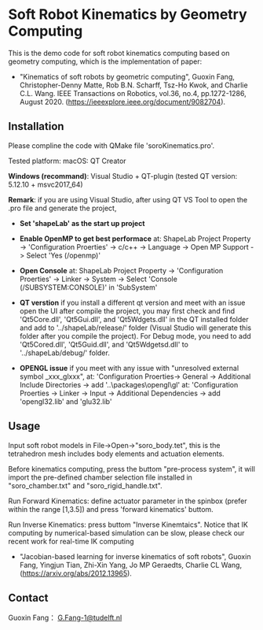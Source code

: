 # Soft Robot Kinematics by Geometry Computing

This is the demo code for soft robot kinematics computing based on geometry computing, which is the implementation of paper:

* "Kinematics of soft robots by geometric computing", Guoxin Fang, Christopher-Denny Matte, Rob B.N. Scharff, Tsz-Ho Kwok, and Charlie C.L. Wang. IEEE Transactions on Robotics, vol.36, no.4, pp.1272-1286, August 2020. (https://ieeexplore.ieee.org/document/9082704).

## Installation

Please compline the code with QMake file 'soroKinematics.pro'.

Tested platform: 
macOS: QT Creator 

**Windows (recommand)**: Visual Studio + QT-plugin (tested QT version: 5.12.10 + msvc2017_64)

**Remark**: if you are using Visual Studio, after using QT VS Tool to open the .pro file and generate the project,

- **Set 'shapeLab' as the start up project**

- **Enable OpenMP to get best performace** at: ShapeLab Project Property -> 'Configuration Proerties' -> c/c++ -> Language -> Open MP Support -> Select 'Yes (/openmp)'

- **Open Console** at: ShapeLab Project Property -> 'Configuration Proerties' -> Linker -> System -> Select 'Console (/SUBSYSTEM:CONSOLE)' in 'SubSystem'

- **QT verstion** if you install a different qt version and meet with an issue open the UI after compile the project, 
you may first check and find 'Qt5Core.dll', 'Qt5Gui.dll', and 'Qt5Wdgets.dll' in the QT installed folder and add to '../shapeLab/release/' folder (Visual Studio will generate this folder after you compile the project). 
For Debug mode, you need to add 'Qt5Cored.dll', 'Qt5Guid.dll', and 'Qt5Wdgetsd.dll' to '../shapeLab/debug/' folder.

- **OPENGL issue** if you meet with any issue with "unresolved external symbol _xxx_glxxx", 
at: 'Configuration Proerties-> General -> Additional Include Directories -> add '..\packages\opengl\gl'
at: 'Configuration Proerties -> Linker -> Input -> Additional Dependencies -> add 'opengl32.lib' and 'glu32.lib'

## Usage

Input soft robot models in File->Open->"soro_body.tet", this is the tetrahedron mesh includes body elements and actuation elements.

Before kinematics computing, press the buttom "pre-process system", it will import the pre-defined chamber selection file installed in "soro_chamber.txt" and "soro_rigid_handle.txt".

Run Forward Kinematics: define actuator parameter in the spinbox (prefer within the range [1,3.5]) and press 'forward kinematics' buttom.

Run Inverse Kinematics: press buttom "Inverse Kinemtaics". Notice that IK computing by numerical-based simulation can be slow, please check our recent work for real-time IK computing

* "Jacobian-based learning for inverse kinematics of soft robots", Guoxin Fang, Yingjun Tian, Zhi-Xin Yang, Jo MP Geraedts, Charlie CL Wang, (https://arxiv.org/abs/2012.13965).

## Contact

Guoxin Fang： G.Fang-1@tudelft.nl

